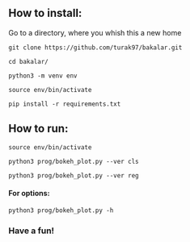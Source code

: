 ## How to install:

Go to a directory, where you whish this a new home
```
git clone https://github.com/turak97/bakalar.git

cd bakalar/

python3 -m venv env

source env/bin/activate

pip install -r requirements.txt 
```
## How to run:
```
source env/bin/activate

python3 prog/bokeh_plot.py --ver cls
```

```
python3 prog/bokeh_plot.py --ver reg
```
#### For options:
```
python3 prog/bokeh_plot.py -h
```
### Have a fun!
